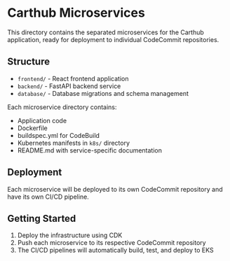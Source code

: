 # Carthub Microservices

This directory contains the separated microservices for the Carthub application, ready for deployment to individual CodeCommit repositories.

## Structure

- `frontend/` - React frontend application
- `backend/` - FastAPI backend service
- `database/` - Database migrations and schema management

Each microservice directory contains:
- Application code
- Dockerfile
- buildspec.yml for CodeBuild
- Kubernetes manifests in `k8s/` directory
- README.md with service-specific documentation

## Deployment

Each microservice will be deployed to its own CodeCommit repository and have its own CI/CD pipeline.

## Getting Started

1. Deploy the infrastructure using CDK
2. Push each microservice to its respective CodeCommit repository
3. The CI/CD pipelines will automatically build, test, and deploy to EKS
